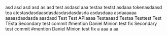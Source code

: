 asd
asd
asd
asd
as
asd
test
asdasd
aaa
testaa
testst
asdaaa
tokenasdaasd
tea
atestasdasdaasdasdasdasdasdasda
asdasdaaa
asdaaaaaa
aaaasdasdasda
aasdasd
Test Test APIaaaa
Testaaasd
Testaa
Testtest
Test
TEsta
Secondary test commit #mention Daniel Minion test fix
Secondary test commit #mention Daniel Minion test fix
a
aaa
a
aa
